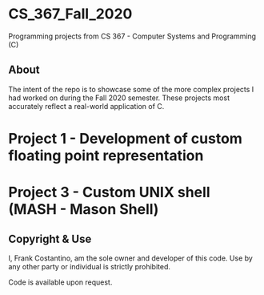 # CS_367_Fall_2020

Programming projects from CS 367 - Computer Systems and Programming (C)

## About

The intent of the repo is to showcase some of the more complex projects I had worked on during the Fall 2020 semester. These projects most accurately reflect a real-world application of C.

# Project 1 - Development of custom floating point representation


# Project 3 - Custom UNIX shell (MASH - Mason Shell)

## Copyright & Use
I, Frank Costantino, am the sole owner and developer of this code. Use by any other party or individual is strictly prohibited.

Code is available upon request.

